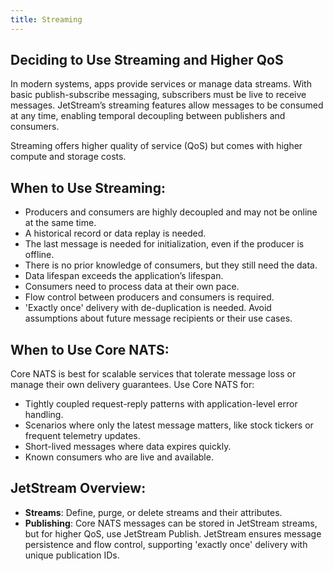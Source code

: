 ```yaml
---
title: Streaming
---
```


## Deciding to Use Streaming and Higher QoS

In modern systems, apps provide services or manage data streams. With basic
publish-subscribe messaging, subscribers must be live to receive messages.
JetStream’s streaming features allow messages to be consumed at any time,
enabling temporal decoupling between publishers and consumers.

Streaming offers higher quality of service (QoS) but comes with higher compute
and storage costs.

## When to Use Streaming:
- Producers and consumers are highly decoupled and may not be online at the
same time.
- A historical record or data replay is needed.
- The last message is needed for initialization, even if the producer is
offline.
- There is no prior knowledge of consumers, but they still need the data.
- Data lifespan exceeds the application’s lifespan.
- Consumers need to process data at their own pace.
- Flow control between producers and consumers is required.
- 'Exactly once' delivery with de-duplication is needed. Avoid assumptions
about future message recipients or their use cases.

## When to Use Core NATS:

Core NATS is best for scalable services that tolerate message loss or manage
their own delivery guarantees. Use Core NATS for:
- Tightly coupled request-reply patterns with application-level error handling.
- Scenarios where only the latest message matters, like stock tickers or
frequent telemetry updates.
- Short-lived messages where data expires quickly.
- Known consumers who are live and available.

## JetStream Overview:
- **Streams**: Define, purge, or delete streams and their attributes.
- **Publishing**: Core NATS messages can be stored in JetStream streams, but
for higher QoS, use JetStream Publish. JetStream ensures message persistence
and flow control, supporting 'exactly once' delivery with unique publication
IDs.
